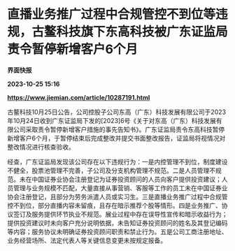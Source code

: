 # 直播业务推广过程中合规管控不到位等违规，古鳌科技旗下东高科技被广东证监局责令暂停新增客户6个月
**界面快报**

**2023-10-25 15:16**

**https://www.jiemian.com/article/10287191.html**

古鳌科技10月25日公告，公司控股子公司东高（广东）科技发展有限公司于2023年10月24日收到广东证监局下发的\[2023\]6号《关于对东高（广东）科技发展有限公司采取责令暂停新增客户措施的事先告知书》。广东证监局责令东高科技暂停新增客户6个月，于暂停结束后完成整改并提交书面整改报告，证监局将视情况对整改情况进行核查验收。

经查，广东证监局发现该公司存在以下违规行为：一是内控管理不到位，制度建设不健全，股票池管理不完善，子公司及分支机构管理不规范。二是人员管理不规范。未在中国证券业协会注册登记为证券投资顾问的人员向客户提供投资建议；人员管理与业务规模不匹配，大量直接从事营销、客服等工作的员工未在中国证券业协会注册登记，且部分为劳务派遣人员或实习生。三是直播业务推广过程中合规管控不到位，部分直播内容未留痕，且存在暗示推荐个股等情形。四是业务推广、协议签订及服务提供环节执业不规范。展业过程中存在误导性宣传和暗示收益行为；提供投资建议时未向客户充分说明依据，未告知证券投资顾问的姓名及其登记编码等内容；服务协议未明确证券投资顾问职责和禁止行为。五是公司工商注册地址、业务经营场所、法定代表人等关键信息变更未按规定报备。